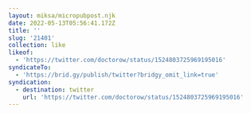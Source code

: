 ```yaml
---
layout: miksa/micropubpost.njk
date: 2022-05-13T05:56:41.172Z
title: ''
slug: '21401'
collection: like
likeof:
  - 'https://twitter.com/doctorow/status/1524803725969195016'
syndicateTo:
  - 'https://brid.gy/publish/twitter?bridgy_omit_link=true'
syndication:
  - destination: twitter
    url: 'https://twitter.com/doctorow/status/1524803725969195016'
---
```


